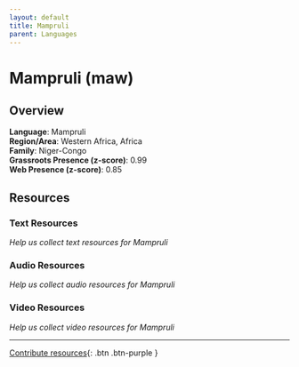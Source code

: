 ```yaml
---
layout: default
title: Mampruli
parent: Languages
---
```


# Mampruli (maw)

## Overview

**Language**: Mampruli  
**Region/Area**: Western Africa, Africa  
**Family**: Niger-Congo  
**Grassroots Presence (z-score)**: 0.99  
**Web Presence (z-score)**: 0.85  

## Resources

### Text Resources
*Help us collect text resources for Mampruli*

### Audio Resources
*Help us collect audio resources for Mampruli*

### Video Resources
*Help us collect video resources for Mampruli*

---

[Contribute resources](https://forms.office.com/e/1SfLJx3u1r){: .btn .btn-purple }
